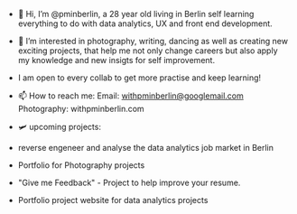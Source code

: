 - 👋 Hi, I’m @pminberlin, a 28 year old living in Berlin self learning everything to do with data analytics, UX and front end development.
- 👀 I’m interested in photography, writing, dancing as well as creating new exciting projects, that help me not only change careers but also apply my knowledge and new insigts for self improvement.
- I am open to every collab to get more practise and keep learning!
- 📫 How to reach me:
 Email: withpminberlin@googlemail.com
 Photography: withpminberlin.com

- 🛩 upcoming projects:
- reverse engeneer and analyse the data analytics job market in Berlin 
- Portfolio for Photography projects
- "Give me Feedback" - Project to help improve your resume.
- Portfolio project website for data analytics projects

<!---
pminberlin/pminberlin is a ✨ special ✨ repository because its `README.md` (this file) appears on your GitHub profile.
You can click the Preview link to take a look at your changes.
--->
